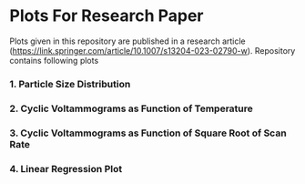 # Plots For Research Paper
Plots given in this repository are published in a research article (https://link.springer.com/article/10.1007/s13204-023-02790-w).
Repository contains following plots
### 1. Particle Size Distribution
### 2. Cyclic Voltammograms as Function of Temperature
### 3. Cyclic Voltammograms as Function of Square Root of Scan Rate
### 4. Linear Regression Plot

